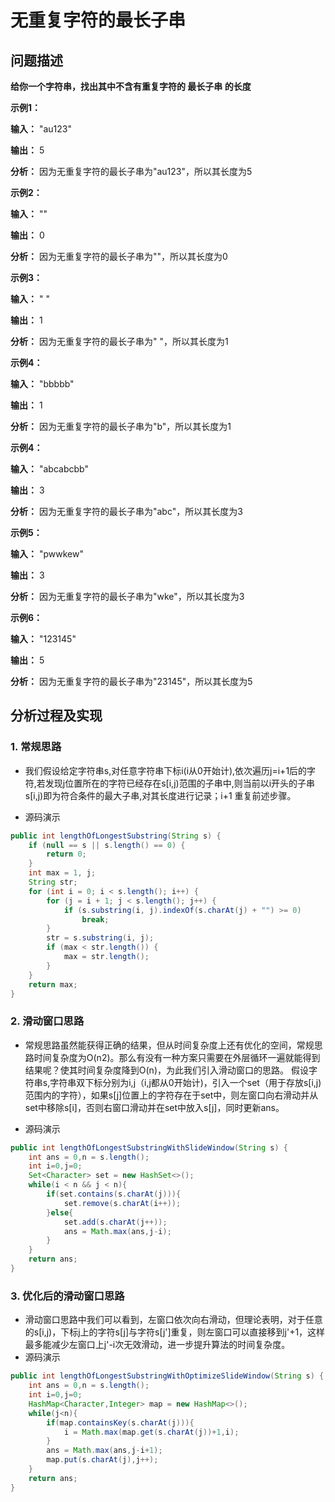 
# 无重复字符的最长子串

## 问题描述

**给你一个字符串，找出其中不含有重复字符的 最长子串 的长度**

**示例1：**

**输入：** "au123"

**输出：** 5

**分析：** 因为无重复字符的最长子串为"au123"，所以其长度为5

**示例2：**

**输入：** ""

**输出：** 0

**分析：** 因为无重复字符的最长子串为""，所以其长度为0

**示例3：**

**输入：** " "

**输出：** 1

**分析：** 因为无重复字符的最长子串为" "，所以其长度为1

**示例4：**

**输入：** "bbbbb"

**输出：** 1

**分析：** 因为无重复字符的最长子串为"b"，所以其长度为1

**示例4：** 

**输入：** "abcabcbb"

**输出：** 3

**分析：** 因为无重复字符的最长子串为"abc"，所以其长度为3

**示例5：** 

**输入：** "pwwkew"

**输出：** 3

**分析：** 因为无重复字符的最长子串为"wke"，所以其长度为3

**示例6：** 

**输入：** "123145"

**输出：** 5

**分析：** 因为无重复字符的最长子串为"23145"，所以其长度为5

## 分析过程及实现

### 1. 常规思路

*  我们假设给定字符串s,对任意字符串下标i(i从0开始计),依次遍历j=i+1后的字符,若发现j位置所在的字符已经存在s[i,j)范围的子串中,则当前以i开头的子串s[i,j)即为符合条件的最大子串,对其长度进行记录；i+1 重复前述步骤。

*  源码演示
```java
public int lengthOfLongestSubstring(String s) {
	if (null == s || s.length() == 0) {
		return 0;
	}
	int max = 1, j;
	String str;
	for (int i = 0; i < s.length(); i++) {
		for (j = i + 1; j < s.length(); j++) {
			if (s.substring(i, j).indexOf(s.charAt(j) + "") >= 0)
				break;
		}
		str = s.substring(i, j);
		if (max < str.length()) {
			max = str.length();
		}
	}
	return max;
}
```

### 2. 滑动窗口思路

* 常规思路虽然能获得正确的结果，但从时间复杂度上还有优化的空间，常规思路时间复杂度为O(n2)。那么有没有一种方案只需要在外层循环一遍就能得到结果呢？使其时间复杂度降到O(n)，为此我们引入滑动窗口的思路。
假设字符串s,字符串双下标分别为i,j（i,j都从0开始计)，引入一个set（用于存放s[i,j)范围内的字符），如果s[j]位置上的字符存在于set中，则左窗口向右滑动并从set中移除s[i]，否则右窗口滑动并在set中放入s[j]，同时更新ans。

* 源码演示
```java
public int lengthOfLongestSubstringWithSlideWindow(String s) {  
	int ans = 0,n = s.length();  
	int i=0,j=0;  
	Set<Character> set = new HashSet<>();  
	while(i < n && j < n){  
		if(set.contains(s.charAt(j))){  
			set.remove(s.charAt(i++));  
		}else{  
			set.add(s.charAt(j++));  
			ans = Math.max(ans,j-i);  
		}  
	}  
	return ans;  
}
```

### 3. 优化后的滑动窗口思路	

* 滑动窗口思路中我们可以看到，左窗口依次向右滑动，但理论表明，对于任意的s[i,j)，下标j上的字符s[j]与字符s[j']重复，则左窗口可以直接移到j'+1，这样最多能减少左窗口上j'-i次无效滑动，进一步提升算法的时间复杂度。
* 源码演示
```java
public int lengthOfLongestSubstringWithOptimizeSlideWindow(String s) {  
	int ans = 0,n = s.length();  
	int i=0,j=0;  
	HashMap<Character,Integer> map = new HashMap<>();  
	while(j<n){  
		if(map.containsKey(s.charAt(j))){  
			i = Math.max(map.get(s.charAt(j))+1,i);  
		}  
		ans = Math.max(ans,j-i+1);  
		map.put(s.charAt(j),j++);  
	}  
	return ans;  
}
```